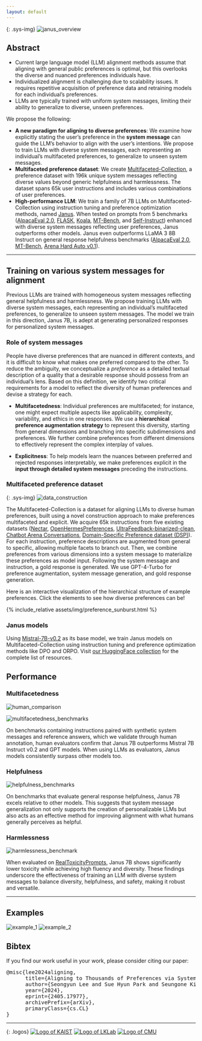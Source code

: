 ```yaml
---
layout: default
---
```


{: .sys-img}
![janus_overview](/assets/img/janus_overview.png)  

## Abstract
- Current large language model (LLM) alignment methods assume that aligning with general public preferences is optimal, but this overlooks the diverse and nuanced preferences individuals have.
- Individualized alignment is challenging due to scalability issues. It requires repetitive acquisition of preference data and retraining models for each individual’s preferences.
- LLMs are typically trained with uniform system messages, limiting their ability to generalize to diverse, unseen preferences.

We propose the following:

- **A new paradigm for aligning to diverse preferences**: We examine how explicitly stating the user’s preference in the **system message** can guide the LLM’s behavior to align with the user’s intentions. We propose to train LLMs with diverse system messages, each representing an individual’s multifaceted preferences, to generalize to unseen system messages.
- **Multifaceted preference dataset**: We create <span class="sys-name">[Multifaceted-Collection](https://huggingface.co/datasets/kaist-ai/Multifaceted-Collection-SFT)</span>, a preference dataset with 196k unique system messages reflecting diverse values beyond generic helpfulness and harmlessness. The dataset spans 65k user instructions and includes various combinations of user preferences.
- **High-performance LLM**: We train a family of 7B LLMs on <span class="sys-name">Multifaceted-Collection</span> using instruction tuning and preference optimization methods, named <span class="sys-name">[Janus](https://huggingface.co/datasets/kaist-ai/janus-7b)</span>. When tested on prompts from 5 benchmarks ([AlpacaEval 2.0](https://huggingface.co/datasets/tatsu-lab/alpaca_eval), [FLASK](https://github.com/kaistAI/FLASK/blob/main/evaluation_set/flask_evaluation.jsonl), [Koala](https://github.com/arnav-gudibande/koala-test-set), [MT-Bench](https://github.com/lm-sys/FastChat/tree/main/fastchat/llm_judge/data/mt_bench), and [Self-Instruct](https://github.com/yizhongw/self-instruct/blob/main/human_eval/user_oriented_instructions.jsonl)) enhanced with diverse system messages reflecting user preferences, <span class="sys-name">Janus</span> outperforms other models. <span class="sys-name">Janus</span> even outperforms LLaMA 3 8B Instruct on general response helpfulness benchmarks ([AlpacaEval 2.0](https://huggingface.co/datasets/tatsu-lab/alpaca_eval), [MT-Bench](https://github.com/lm-sys/FastChat/tree/main/fastchat/llm_judge/data/mt_bench), [Arena Hard Auto v0.1](https://lmsys.org/blog/2024-04-19-arena-hard/)).

------

## Training on various system messages for alignment

Previous LLMs are trained with homogeneous system messages reflecting general helpfulness and harmlessness. We propose training LLMs with diverse system messages, each representing an individual’s multifaceted preferences, to generalize to unseen system messages. The model we train in this direction, <span class="sys-name">Janus</span> 7B, is adept at generating personalized responses for personalized system messages.

### Role of system messages

People have diverse preferences that are nuanced in different contexts, and it is difficult to know what makes one preferred compared to the other. To reduce the ambiguity, we conceptualize a *preference* as a detailed textual description of a quality that a desirable response should possess from an individual’s lens. Based on this definition, we identify two critical requirements for a model to reflect the diversity of human preferences and devise a strategy for each.

- **Multifacetedness**: Individual preferences are multifaceted; for instance, one might expect multiple aspects like applicability, complexity, variability, and ethics in one responses. We use a **hierarchical preference augmentation strategy** to represent this diversity, starting from general dimensions and branching into specific subdimensions and preferences. We further combine preferences from different dimensions to effectively represent the complex interplay of values.

- **Explicitness**: To help models learn the nuances between preferred and rejected responses interpretably, we make preferences explicit in the **input through detailed system messages** preceding the instructions.


### Multifaceted preference dataset
{: .sys-img}
![data_construction](/assets/img/data_construction.png)  

The <span class="sys-name">Multifaceted-Collection</span> is a dataset for aligning LLMs to diverse human preferences, built using a novel construction approach to make preferences multifaceted and explicit. We acquire 65k instructions from five existing datasets ([Nectar](https://huggingface.co/datasets/berkeley-nest/Nectar), [OpenHermesPreferences](https://huggingface.co/datasets/argilla/OpenHermesPreferences), [UltraFeedback-binarized-clean](https://huggingface.co/datasets/allenai/ultrafeedback_binarized_cleaned), [Chatbot Arena Conversations](https://huggingface.co/datasets/lmsys/chatbot_arena_conversations), [Domain-Specific Preference dataset (DSP)](https://github.com/Linear95/DSP/blob/main/data)). For each instruction, preference descriptions are augmented from general to specific, allowing multiple facets to branch out. Then, we combine preferences from various dimensions into a system message to materialize these preferences as model input. Following the system message and instruction, a gold response is generated. We use GPT-4-Turbo for preference augmentation, system message generation, and gold response generation.

Here is an interactive visualization of the hierarchical structure of example preferences. Click the elements to see how diverse preferences can be!

{% include_relative assets/img/preference_sunburst.html %}

### <span class="sys-name">Janus</span> models

Using [Mistral-7B-v0.2](https://huggingface.co/mistral-community/Mistral-7B-v0.2) as its base model, we train <span class="sys-name">Janus</span> models on <span class="sys-name">Multifaceted-Collection</span> using instruction tuning and preference optimization methods like DPO and ORPO. Visit [our HuggingFace collection](https://huggingface.co/collections/kaist-ai/system-message-generalization-6657b608280c926a3d0ec09c) for the complete list of resources.

## Performance

### Multifacetedness

<!-- {: .img-left} -->
![human_comparison](assets/img/human_comparison_caption.png)

<!-- {: .img-right} -->
![multifacetedness_benchmarks](assets/img/multifacetedness_benchmark_caption.png)

On benchmarks containing instructions paired with synthetic system messages and reference answers, which we validate through human annotation, human evaluators confirm that <span class="sys-name">Janus</span> 7B outperforms Mistral 7B Instruct v0.2 and GPT models. When using LLMs as evaluators, <span class="sys-name">Janus</span> models consistently surpass other models too.

### Helpfulness

![helpfulness_benchmarks](/assets/img/helpfulness_benchmarks_caption.png)

On benchmarks that evaluate general response helpfulness, <span class="sys-name">Janus</span> 7B excels relative to other models. This suggests that system message generalization not only supports the creation of personalizable LLMs but also acts as an effective method for improving alignment with what humans generally perceives as helpful.

### Harmlessness
![harmlessness_benchmark](assets/img/harmlessness_benchmark_caption.png)

When evaluated on [RealToxicityPrompts](https://github.com/allenai/real-toxicity-prompts), <span class="sys-name">Janus</span> 7B shows significantly lower toxicity while achieving high fluency and diversity. These findings underscore the effectiveness of training an LLM with diverse system messages to balance diversity, helpfulness, and safety, making it robust and versatile.


------

## Examples
![example_1](assets/img/example_1.png)
![example_2](assets/img/example_2.png)



## Bibtex
If you find our work useful in your work, please consider citing our paper:

<pre>
@misc{lee2024aligning,
      title={Aligning to Thousands of Preferences via System Message Generalization}, 
      author={Seongyun Lee and Sue Hyun Park and Seungone Kim and Minjoon Seo},
      year={2024},
      eprint={2405.17977},
      archivePrefix={arXiv},
      primaryClass={cs.CL}
}
</pre>

------

{: .logos}
[![Logo of KAIST](/assets/img/kaist_logo.png)](https://kaist.ac.kr)
[![Logo of LKLab](/assets/img/lklab_logo.jpg)](https://lklab.kaist.ac.kr/)
[![Logo of CMU](/assets/img/cmu-wordmark-stacked-r.png)](https://www.cmu.edu/)

<!-- {: .center .acknowledgement}
This research was supported by the **KAIST-NAVER Hypercreative AI Center**. -->

